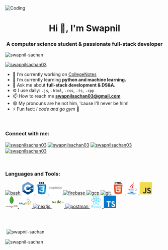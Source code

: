 <img align = "center" alt="Coding" width="1500"  src="https://mir-s3-cdn-cf.behance.net/project_modules/max_1200/54b6c068097599.5b50bca476b9b.gif">
<br>

<h1 align="center">Hi 👋, I'm Swapnil</h1>
<h3 align="center">A computer science student & passionate full-stack developer</h3>

<p align="left"> <img src="https://komarev.com/ghpvc/?username=swapnil-sachan&label=Profile%20views&color=1fb5db&style=flat" alt="swapnil-sachan" /> </p>

<p align="left"> <a href="https://twitter.com/swapnilsachan03" target="blank"><img src="https://img.shields.io/twitter/follow/swapnilsachan03?logo=twitter&style=for-the-badge" alt="swapnilsachan03" /></a> </p>

- 🔭 I’m currently working on [CollegeNotes](https://www.collegenotes.co.in/)
- 🌱 I’m currently learning **python and machine learning.**
- 💬 Ask me about **full-stack development & DS&A.**
- ⚙️ I use daily: `.js`, `.html`, `.css`, `.ts`, `.cpp`
- 📫 How to reach me **swapnilsachan03@gmail.com**
- 😄 My pronouns are he not him, 'cause I'll never be him!
- ⚡️ Fun fact: *I code and go gym* 🔱

<br>

<h3 align="left">Connect with me:</h3>
<p align="left">
<a href="https://twitter.com/swapnilsachan03" target="blank"><img align="center" src="https://raw.githubusercontent.com/rahuldkjain/github-profile-readme-generator/master/src/images/icons/Social/twitter.svg" alt="swapnilsachan03" height="30" width="40" /></a>
<a href="https://linkedin.com/in/swapnilsachan03" target="blank"><img align="center" src="https://raw.githubusercontent.com/rahuldkjain/github-profile-readme-generator/master/src/images/icons/Social/linked-in-alt.svg" alt="swapnilsachan03" height="30" width="40" /></a>
<a href="https://instagram.com/swapnilsachan03" target="blank"><img align="center" src="https://raw.githubusercontent.com/rahuldkjain/github-profile-readme-generator/master/src/images/icons/Social/instagram.svg" alt="swapnilsachan03" height="30" width="40" /></a>
<a href="https://www.leetcode.com/swapnilsachan03" target="blank"><img align="center" src="https://raw.githubusercontent.com/rahuldkjain/github-profile-readme-generator/master/src/images/icons/Social/leet-code.svg" alt="swapnilsachan03" height="30" width="40" /></a>
</p>

<br>

<h3 align="left">Languages and Tools:</h3>
<p align="left"> <a href="https://www.gnu.org/software/bash/" target="_blank" rel="noreferrer"> <img src="https://www.vectorlogo.zone/logos/gnu_bash/gnu_bash-icon.svg" alt="bash" width="40" height="40"/> </a> <a href="https://www.w3schools.com/cpp/" target="_blank" rel="noreferrer"> <img src="https://raw.githubusercontent.com/devicons/devicon/master/icons/cplusplus/cplusplus-original.svg" alt="cplusplus" width="40" height="40"/> </a> <a href="https://www.w3schools.com/css/" target="_blank" rel="noreferrer"> <img src="https://raw.githubusercontent.com/devicons/devicon/master/icons/css3/css3-original-wordmark.svg" alt="css3" width="40" height="40"/> </a> <a href="https://expressjs.com" target="_blank" rel="noreferrer"> <img src="https://raw.githubusercontent.com/devicons/devicon/master/icons/express/express-original-wordmark.svg" alt="express" width="40" height="40"/> </a> <a href="https://firebase.google.com/" target="_blank" rel="noreferrer"> <img src="https://www.vectorlogo.zone/logos/firebase/firebase-icon.svg" alt="firebase" width="40" height="40"/> </a> <a href="https://cloud.google.com" target="_blank" rel="noreferrer"> <img src="https://www.vectorlogo.zone/logos/google_cloud/google_cloud-icon.svg" alt="gcp" width="40" height="40"/> </a> <a href="https://git-scm.com/" target="_blank" rel="noreferrer"> <img src="https://www.vectorlogo.zone/logos/git-scm/git-scm-icon.svg" alt="git" width="40" height="40"/> </a> <a href="https://www.w3.org/html/" target="_blank" rel="noreferrer"> <img src="https://raw.githubusercontent.com/devicons/devicon/master/icons/html5/html5-original-wordmark.svg" alt="html5" width="40" height="40"/> </a> <a href="https://www.java.com" target="_blank" rel="noreferrer"> <img src="https://raw.githubusercontent.com/devicons/devicon/master/icons/java/java-original.svg" alt="java" width="40" height="40"/> </a> <a href="https://developer.mozilla.org/en-US/docs/Web/JavaScript" target="_blank" rel="noreferrer"> <img src="https://raw.githubusercontent.com/devicons/devicon/master/icons/javascript/javascript-original.svg" alt="javascript" width="40" height="40"/> </a> <a href="https://www.mongodb.com/" target="_blank" rel="noreferrer"> <img src="https://raw.githubusercontent.com/devicons/devicon/master/icons/mongodb/mongodb-original-wordmark.svg" alt="mongodb" width="40" height="40"/> </a> <a href="https://www.mysql.com/" target="_blank" rel="noreferrer"> <img src="https://raw.githubusercontent.com/devicons/devicon/master/icons/mysql/mysql-original-wordmark.svg" alt="mysql" width="40" height="40"/> </a> <a href="https://nextjs.org/" target="_blank" rel="noreferrer"> <img src="https://cdn.worldvectorlogo.com/logos/nextjs-2.svg" alt="nextjs" width="40" height="40"/> </a> <a href="https://nodejs.org" target="_blank" rel="noreferrer"> <img src="https://raw.githubusercontent.com/devicons/devicon/master/icons/nodejs/nodejs-original-wordmark.svg" alt="nodejs" width="40" height="40"/> </a> <a href="https://postman.com" target="_blank" rel="noreferrer"> <img src="https://www.vectorlogo.zone/logos/getpostman/getpostman-icon.svg" alt="postman" width="40" height="40"/> </a> <a href="https://reactjs.org/" target="_blank" rel="noreferrer"> <img src="https://raw.githubusercontent.com/devicons/devicon/master/icons/react/react-original-wordmark.svg" alt="react" width="40" height="40"/> </a> <a href="https://www.typescriptlang.org/" target="_blank" rel="noreferrer"> <img src="https://raw.githubusercontent.com/devicons/devicon/master/icons/typescript/typescript-original.svg" alt="typescript" width="40" height="40"/> </a> </p>

<br><br>

<p>&nbsp;<img align="center" src="https://github-readme-stats.vercel.app/api?username=swapnil-sachan&show_icons=true&theme=tokyonight&locale=en" alt="swapnil-sachan" /></p>

<p><img align="center" src="https://github-readme-streak-stats.herokuapp.com/?user=swapnil-sachan&" alt="swapnil-sachan" /></p>
